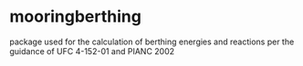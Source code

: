 # mooringberthing
package used for the calculation of berthing energies and reactions per the guidance of UFC 4-152-01 and PIANC 2002
